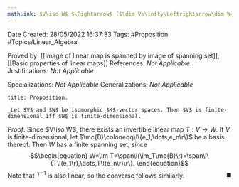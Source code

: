 ```yaml
---
mathLink: $V\iso W$ $\Rightarrow$ ($\dim V<\infty\Leftrightarrow\dim W<\infty$)
---
```


<div class="topSpace"></div>

Date Created: 28/05/2022 16:37:33
Tags: #Proposition #Topics/Linear_Algebra

Proved by: [[Image of linear map is spanned by image of spanning set]], [[Basic properties of linear maps]]
References: _Not Applicable_
Justifications: _Not Applicable_

Specializations: _Not Applicable_
Generalizations: _Not Applicable_

``` ad-Proposition
title: Proposition.

_Let $V$ and $W$ be isomorphic $K$-vector spaces. Then $V$ is finite-dimensional iff $W$ is finite-dimensional._

```

_Proof_. Since $V\iso W$, there exists an invertible linear map $T:V\to W$. If $V$ is finite-dimensional, let $\mc{B}\coloneqq\l\{e_1,\dots,e_n\r\}$ be a basis thereof. Then $W$ has a finite spanning set, since
$$\begin{equation}
    W=\im T=\span\l(\im_T\mc{B}\r)=\span\l\{T\l(e_1\r),\dots,T\l(e_n\r)\r\}.
\end{equation}$$
Note that $T^{-1}$ is also linear, so the converse follows similarly.<span style="float:right;">$\blacksquare$</span>
